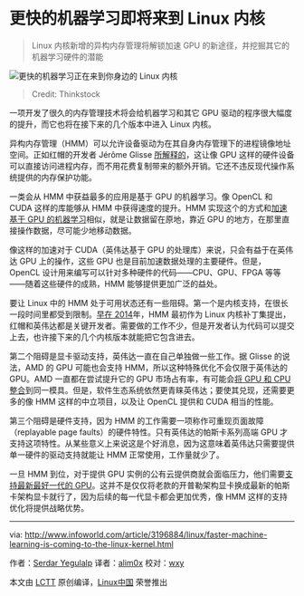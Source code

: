 更快的机器学习即将来到 Linux 内核
============================================================

> Linux 内核新增的异构内存管理将解锁加速 GPU 的新途径，并挖掘其它的机器学习硬件的潜能


![更快的机器学习正在来到你身边的 Linux 内核](http://images.techhive.com/images/article/2015/12/machine_learning-100633721-primary.idge.jpg)

>Credit: Thinkstock

一项开发了很久的内存管理技术将会给机器学习和其它 GPU 驱动的程序很大幅度的提升，而它也将在接下来的几个版本中进入 Linux 内核。

异构内存管理（HMM）可以允许设备驱动为在其自身内存管理下的进程镜像地址空间。正如红帽的开发者 Jérôme Glisse [所解释的][10]，这让像 GPU 这样的硬件设备可以直接访问进程内存，而不用花费复制带来的额外开销。它还不违反现代操作系统提供的内存保护功能。

一类会从 HMM 中获益最多的应用是基于 GPU 的机器学习。像 OpenCL 和 CUDA 这样的库能够从 HMM 中获得速度的提升。HMM 实现这个的方式和[加速基于 GPU 的机器学习][11]相似，就是让数据留在原地，靠近 GPU 的地方，在那里直接操作数据，尽可能少地移动数据。

像这样的加速对于 CUDA（英伟达基于 GPU 的处理库）来说，只会有益于在英伟达 GPU 上的操作，这些 GPU 也是目前加速数据处理的主要硬件。但是，OpenCL 设计用来编写可以针对多种硬件的代码——CPU、GPU、FPGA 等等——随着这些硬件的成熟，HMM 能够提供更加广泛的益处。

要让 Linux 中的 HMM 处于可用状态还有一些阻碍。第一个是内核支持，在很长一段时间里都受到限制。[早在 2014][12]年，HMM 最初作为 Linux 内核补丁集提出，红帽和英伟达都是关键开发者。需要做的工作不少，但是开发者认为代码可以提交上去，也许接下来的几个内核版本就能把它包含进去。

第二个阻碍是显卡驱动支持，英伟达一直在自己单独做一些工作。据 Glisse 的说法，AMD 的 GPU 可能也会支持 HMM，所以这种特殊优化不会仅限于英伟达的 GPU。AMD 一直都在尝试提升它的 GPU 市场占有率，有可能会[将 GPU 和 CPU 整合][13]到同一模具。但是，软件生态系统依然更青睐英伟达；要使其兑现，还需要更多的像 HMM 这样的中立项目，以及让 OpenCL 提供和 CUDA 相当的性能。

第三个阻碍是硬件支持，因为 HMM 的工作需要一项称作可重现页面故障（replayable page faults）的硬件特性。只有英伟达的帕斯卡系列高端 GPU 才支持这项特性。从某些意义上来说这是个好消息，因为这意味着英伟达只需要提供单一硬件的驱动支持就能让 HMM 正常使用，工作量就少了。

一旦 HMM 到位，对于提供 GPU 实例的公有云提供商就会面临压力，他们需要[支持最新最好一代的 GPU][14]。这并不是仅仅将老款的开普勒架构显卡换成最新的帕斯卡架构显卡就行了，因为后续的每一代显卡都会更加优秀，像 HMM 这样的支持优化将提供战略优势。

--------------------------------------------------------------------------------

via: http://www.infoworld.com/article/3196884/linux/faster-machine-learning-is-coming-to-the-linux-kernel.html

作者：[Serdar Yegulalp][a]
译者：[alim0x](https://github.com/alim0x)
校对：[wxy](https://github.com/wxy)

本文由 [LCTT](https://github.com/LCTT/TranslateProject) 原创编译，[Linux中国](https://linux.cn/) 荣誉推出

[a]:http://www.infoworld.com/author/Serdar-Yegulalp/
[1]:https://twitter.com/intent/tweet?url=http%3A%2F%2Fwww.infoworld.com%2Farticle%2F3196884%2Flinux%2Ffaster-machine-learning-is-coming-to-the-linux-kernel.html&via=infoworld&text=Faster+machine+learning+is+coming+to+the+Linux+kernel
[2]:https://www.facebook.com/sharer/sharer.php?u=http%3A%2F%2Fwww.infoworld.com%2Farticle%2F3196884%2Flinux%2Ffaster-machine-learning-is-coming-to-the-linux-kernel.html
[3]:http://www.linkedin.com/shareArticle?url=http%3A%2F%2Fwww.infoworld.com%2Farticle%2F3196884%2Flinux%2Ffaster-machine-learning-is-coming-to-the-linux-kernel.html&title=Faster+machine+learning+is+coming+to+the+Linux+kernel
[4]:https://plus.google.com/share?url=http%3A%2F%2Fwww.infoworld.com%2Farticle%2F3196884%2Flinux%2Ffaster-machine-learning-is-coming-to-the-linux-kernel.html
[5]:http://reddit.com/submit?url=http%3A%2F%2Fwww.infoworld.com%2Farticle%2F3196884%2Flinux%2Ffaster-machine-learning-is-coming-to-the-linux-kernel.html&title=Faster+machine+learning+is+coming+to+the+Linux+kernel
[6]:http://www.stumbleupon.com/submit?url=http%3A%2F%2Fwww.infoworld.com%2Farticle%2F3196884%2Flinux%2Ffaster-machine-learning-is-coming-to-the-linux-kernel.html
[7]:http://www.infoworld.com/article/3196884/linux/faster-machine-learning-is-coming-to-the-linux-kernel.html#email
[8]:http://www.infoworld.com/article/3152565/linux/5-rock-solid-linux-distros-for-developers.html#tk.ifw-infsb
[9]:http://www.infoworld.com/newsletters/signup.html#tk.ifw-infsb
[10]:https://lkml.org/lkml/2017/4/21/872
[11]:http://www.infoworld.com/article/3195437/machine-learning-analytics-get-a-boost-from-gpu-data-frame-project.html
[12]:https://lwn.net/Articles/597289/
[13]:http://www.infoworld.com/article/3099204/hardware/amd-mulls-a-cpugpu-super-chip-in-a-server-reboot.html
[14]:http://www.infoworld.com/article/3126076/artificial-intelligence/aws-machine-learning-vms-go-faster-but-not-forward.html
